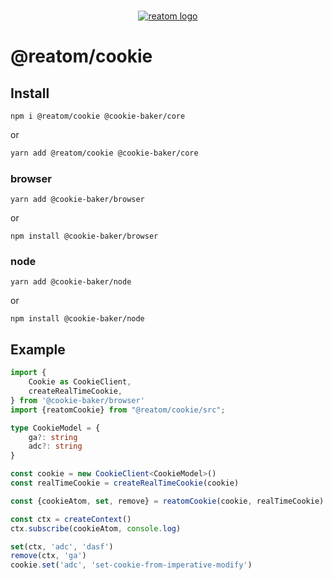 <div align="center">
<br/>

[![reatom logo](https://reatom.js.org/logos/logo.svg)](https://reatom.js.org)

</div>

# @reatom/cookie

## Install

```
npm i @reatom/cookie @cookie-baker/core
```

or

```sh
yarn add @reatom/cookie @cookie-baker/core
```

### browser

```
yarn add @cookie-baker/browser
```

or

```
npm install @cookie-baker/browser
```

### node

```
yarn add @cookie-baker/node
```

or

```
npm install @cookie-baker/node
```

## Example

```ts
import {
    Cookie as CookieClient,
    createRealTimeCookie,
} from '@cookie-baker/browser'
import {reatomCookie} from "@reatom/cookie/src";

type CookieModel = {
    ga?: string
    adc?: string
}

const cookie = new CookieClient<CookieModel>()
const realTimeCookie = createRealTimeCookie(cookie)

const {cookieAtom, set, remove} = reatomCookie(cookie, realTimeCookie)

const ctx = createContext()
ctx.subscribe(cookieAtom, console.log)

set(ctx, 'adc', 'dasf')
remove(ctx, 'ga')
cookie.set('adc', 'set-cookie-from-imperative-modify')
```
